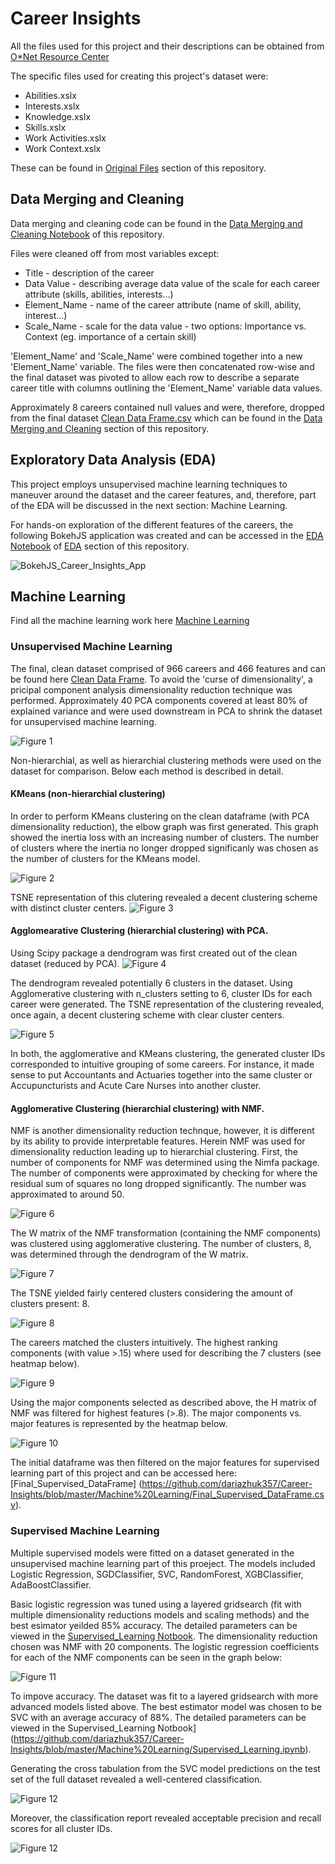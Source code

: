 # Career Insights 

All the files used for this project and their descriptions can be obtained from [O*Net Resource Center](https://www.onetcenter.org/database.html#all-files)

The specific files used for creating this project's dataset were:  

- Abilities.xslx
- Interests.xslx
- Knowledge.xslx
- Skills.xslx
- Work Activities.xslx
- Work Context.xslx

These can be found in [Original Files](https://github.com/dariazhuk357/Career-Insights/tree/master/Original%20Files) section of this repository. 

## Data Merging and Cleaning 

Data merging and cleaning code can be found in the [Data Merging and Cleaning Notebook](https://github.com/dariazhuk357/Career-Insights/blob/master/Data%20Merging%20and%20Cleaning/Data%20Merging%20and%20Cleaning%20.ipynb) of this repository. 

Files were cleaned off from most variables except: 

- Title - description of the career 
- Data Value - describing average data value of the scale for each career attribute (skills, abilities, interests...) 
- Element_Name - name of the career attribute (name of skill, ability, interest...)
- Scale_Name - scale for the data value - two options: Importance vs. Context (eg. importance of a certain skill) 

'Element_Name' and 'Scale_Name' were combined together into a new 'Element_Name' variable. 
The files were then concatenated row-wise and the final dataset was pivoted to allow each row to describe a separate career title with columns outlining the 'Element_Name' variable data values. 

Approximately 8 careers contained null values and were, therefore, dropped from the final dataset [Clean Data Frame.csv](https://github.com/dariazhuk357/Career-Insights/blob/master/Data%20Merging%20and%20Cleaning/Clean%20Data%20Frame.csv) which can be found in the [Data Merging and Cleaning](https://github.com/dariazhuk357/Career-Insights/tree/master/Data%20Merging%20and%20Cleaning) section of this repository. 

## Exploratory Data Analysis (EDA) 

This project employs unsupervised machine learning techniques to maneuver around the dataset and the career features, and, therefore, part of the EDA will be discussed in the next section: Machine Learning.

For hands-on exploration of the different features of the careers, the following BokehJS application was created and can be accessed in the [EDA Notebook](https://github.com/dariazhuk357/Career-Insights/blob/master/EDA/EDA%20.ipynb) of [EDA](https://github.com/dariazhuk357/Career-Insights/tree/master/EDA) section of this repository.  

![BokehJS_Career_Insights_App](https://github.com/dariazhuk357/Career-Insights/blob/master/EDA/Bokeh-Career_Insights%20App.gif)

## Machine Learning 

Find all the machine learning work here [Machine Learning](https://github.com/dariazhuk357/Career-Insights/tree/master/EDA)

### Unsupervised Machine Learning 

The final, clean dataset comprised of 966 careers and 466 features and can be found here [Clean Data Frame](https://github.com/dariazhuk357/Career-Insights/blob/master/Data%20Merging%20and%20Cleaning/Clean%20Data%20Frame.csv). To avoid the 'curse of dimensionality', a pricipal component analysis dimensionality reduction technique was performed. Approximately 40 PCA components covered at least 80% of explained variance and were used downstream in PCA to shrink the dataset for unsupervised machine learning. 

![Figure 1](https://github.com/dariazhuk357/Career-Insights/blob/master/Machine%20Learning/Images/PCA%20explained%20variance.png)

Non-hierarchial, as well as hierarchial clustering methods were used on the dataset for comparison. Below each method is described in detail. 

#### KMeans (non-hierarchial clustering)

In order to perform KMeans clustering on the clean dataframe (with PCA dimensionality reduction), the elbow graph was first generated. This graph showed the inertia loss with an increasing number of clusters. The number of clusters where the inertia no longer dropped significanly was chosen as the number of clusters for the KMeans model. 

![Figure 2](https://github.com/dariazhuk357/Career-Insights/blob/master/Machine%20Learning/Images/KMeans%20Elbow%20Graph.png)

TSNE representation of this clutering revealed a decent clustering scheme with distinct cluster centers. 
![Figure 3](https://github.com/dariazhuk357/Career-Insights/blob/master/Machine%20Learning/Images/TSNE-KMeans.png)

#### Agglomearative Clustering (hierarchial clustering) with PCA. 

Using Scipy package a dendrogram was first created out of the clean dataset (reduced by PCA). 
![Figure 4](https://github.com/dariazhuk357/Career-Insights/blob/master/Machine%20Learning/Images/Dendrogram%2C%20PCA%20.png)

The dendrogram revealed potentially 6 clusters in the dataset. Using Agglomerative clustering with n_clusters setting to 6, cluster IDs for each career were generated. The TSNE representation of the clustering revealed, once again, a decent clustering scheme with clear cluster centers. 

![Figure 5](https://github.com/dariazhuk357/Career-Insights/blob/master/Machine%20Learning/Images/TSNE-Agglomerative%20Clustering.png)

In both, the agglomerative and KMeans clustering, the generated cluster IDs corresponded to intuitive grouping of some careers. 
For instance, it made sense to put Accountants and Actuaries together into the same cluster or Accupuncturists and Acute Care Nurses into another cluster. 

#### Agglomerative Clustering (hierarchial clustering) with NMF. 

NMF is another dimensionality reduction technque, however, it is different by its ability to provide interpretable features. Herein NMF was used for dimensionality reduction leading up to hierarchial clustering. First, the number of components for NMF was determined using the Nimfa package. The number of components were approximated by checking for where the residual sum of squares no long dropped significantly. The number was approximated to around 50. 

![Figure 6](https://github.com/dariazhuk357/Career-Insights/blob/master/Machine%20Learning/Images/RSS%20vs.%20N_comp%20NMF.png)

The W matrix of the NMF transformation (containing the NMF components) was clustered using agglomerative clustering. The number of clusters, 8, was determined through the dendrogram of the W matrix. 

![Figure 7](https://github.com/dariazhuk357/Career-Insights/blob/master/Machine%20Learning/Images/Dendrogram%2C%20NMF%20.png)

The TSNE yielded fairly centered clusters considering the amount of clusters present: 8. 

![Figure 8](https://github.com/dariazhuk357/Career-Insights/blob/master/Machine%20Learning/Images/TSNE%20-%20NMF.png)

The careers matched the clusters intuitively. The highest ranking components (with value >.15) where used for describing the 7 clusters (see heatmap below).  

![Figure 9](https://github.com/dariazhuk357/Career-Insights/blob/master/Machine%20Learning/Images/Heatmap%20-%20Cluster%20ID%20vs.%20Comp%2C%20NMF.png)

Using the major components selected as described above, the H matrix of NMF was filtered for highest features (>.8). The major components vs. major features is represented by the heatmap below. 

![Figure 10](https://github.com/dariazhuk357/Career-Insights/blob/master/Machine%20Learning/Images/Heatmap%20-%20Comp%20vs.%20Features%20%2C%20NMF.png)

The initial dataframe was then filtered on the major features for supervised learning part of this project and can be accessed here: [Final_Supervised_DataFrame] (https://github.com/dariazhuk357/Career-Insights/blob/master/Machine%20Learning/Final_Supervised_DataFrame.csv). 

### Supervised Machine Learning 

Multiple supervised models were fitted on a dataset generated in the unsupervised machine learning part of this proeject. The models included Logistic Regression, SGDClassifier, SVC, RandomForest, XGBClassifier, AdaBoostClassifier. 

Basic logistic regression was tuned using a layered gridsearch (fit with multiple dimensionality reductions models and scaling methods) and the best esimator yeilded 85% accuracy. The detailed parameters can be viewed in the [Supervised_Learning Notbook](https://github.com/dariazhuk357/Career-Insights/blob/master/Machine%20Learning/Supervised_Learning.ipynb). The dimensionality reduction chosen was NMF with 20 components. The logistic regression coefficients for each of the NMF components can be seen in the graph below: 

![Figure 11](https://github.com/dariazhuk357/Career-Insights/blob/master/Machine%20Learning/Images/Logistic%20Regression%20Coefficients%20.png) 

To impove accuracy. The dataset was fit to a layered gridsearch with more advanced models listed above. The best estimator model was chosen to be SVC with an average accuracy of 88%. The detailed parameters can be viewed in the Supervised_Learning Notbook](https://github.com/dariazhuk357/Career-Insights/blob/master/Machine%20Learning/Supervised_Learning.ipynb).

Generating the cross tabulation from the SVC model predictions on the test set of the full dataset revealed a well-centered classification.

![Figure 12](https://github.com/dariazhuk357/Career-Insights/blob/master/Machine%20Learning/Images/Cross%20Tabulation%20SVC.png) 

Moreover, the classification report revealed acceptable precision and recall scores for all cluster IDs. 

![Figure 12](https://github.com/dariazhuk357/Career-Insights/blob/master/Machine%20Learning/Images/Classification%20Report%20SVC.png) 



